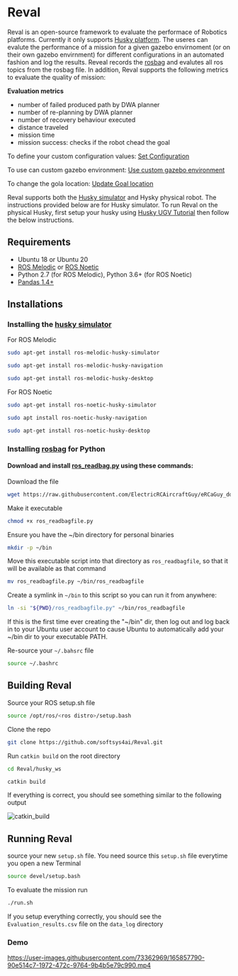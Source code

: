 # Reval
Reval is an open-source framework to evaluate the performace of Robotics platforms. Currently it only supports [Husky platform](https://clearpathrobotics.com/husky-unmanned-ground-vehicle-robot/). The useres can evalute the performance of a mission for a given gazebo envirnoment (or on their own gazebo envirnment) for different configurations in an automated fashion and log the results. Reveal records the [rosbag](http://wiki.ros.org/rosbag) and evalutes all ros topics from the rosbag file. In addition, Reval supports the following metrics to evaluate the quality of mission:

**Evaluation metrics**
* number of failed produced path by DWA planner
* number of re-planning by DWA planner
* number of recovery behaviour executed 
* distance traveled
* mission time
* mission success: checks if the robot chead the goal

To define your custom configuration values: [Set Configuration](https://github.com/softsys4ai/Reval/tree/master/husky_ws/data_log)

To use can custom gazebo environment: [Use custom gazebo environment](https://github.com/softsys4ai/Reval/tree/master/husky_ws/data_log)

To change the gola location: [Update Goal location](https://github.com/softsys4ai/Reval/tree/master/husky_ws/data_log)

Reval supports both the [Husky simulator](https://www.clearpathrobotics.com/assets/guides/melodic/husky/SimulatingHusky.html) and Hysky physical robot. The instructions provided below are for Husky simulator. To run Reval on the physical Husky, first setup your husky using [Husky UGV Tutorial](https://www.clearpathrobotics.com/assets/guides/melodic/husky/BackUpHusky.html) then follow the below instructions.

## Requirements
* Ubuntu 18 or Ubuntu 20
* [ROS Melodic](http://wiki.ros.org/melodic/Installation/Ubuntu) or [ROS Noetic](http://wiki.ros.org/noetic/Installation/Ubuntu) 
* Python 2.7 (for ROS Melodic), Python 3.6+ (for ROS Noetic)
* [Pandas 1.4+](https://pypi.org/project/pandas/)

## Installations
### Installing the [husky simulator](https://www.clearpathrobotics.com/assets/guides/melodic/husky/SimulatingHusky.html)
For ROS Melodic
```sh
sudo apt-get install ros-melodic-husky-simulator
```

```sh
sudo apt-get install ros-melodic-husky-navigation
```

```sh
sudo apt-get install ros-melodic-husky-desktop
```


For ROS Noetic
```sh
sudo apt-get install ros-noetic-husky-simulator
```

```sh
sudo apt install ros-noetic-husky-navigation
```

```sh
sudo apt-get install ros-noetic-husky-desktop
```


### Installing [rosbag](http://wiki.ros.org/rosbag) for Python
#### Download and install [ros_readbag.py](http://wiki.ros.org/ROS/Tutorials/reading%20msgs%20from%20a%20bag%20file) using these commands:
Download the file
```sh
wget https://raw.githubusercontent.com/ElectricRCAircraftGuy/eRCaGuy_dotfiles/master/useful_scripts/ros_readbagfile.py
```
Make it executable
```sh
chmod +x ros_readbagfile.py
```
Ensure you have the ~/bin directory for personal binaries
```sh
mkdir -p ~/bin
```
Move this executable script into that directory as `ros_readbagfile`, so that it will be available as that command
```sh
mv ros_readbagfile.py ~/bin/ros_readbagfile
```
Create a symlink in `~/bin` to this script so you can run it from anywhere:
```sh
ln -si "${PWD}/ros_readbagfile.py" ~/bin/ros_readbagfile
```
If this is the first time ever creating the "~/bin" dir, then log out and log back in to your Ubuntu user account to cause Ubuntu to automatically add your ~/bin dir to your executable PATH.

Re-source your `~/.bahsrc` file
```sh
source ~/.bashrc
```

## Building Reval
Source your ROS setup.sh file
```sh
source /opt/ros/<ros distro>/setup.bash
```

Clone the repo 
```sh
git clone https://github.com/softsys4ai/Reval.git
```

Run `catkin build` on the root directory
```sh
cd Reval/husky_ws
```
```sh
catkin build
```
If everything is correct, you should see something similar to the following output

![catkin_build](https://user-images.githubusercontent.com/73362969/165857662-dd52c4d0-8a00-45f3-bdfc-1ceb9c9bde62.jpg)


## Running Reval
source your new `setup.sh` file. You need source this `setup.sh` file everytime you open a new Terminal
```sh
source devel/setup.bash
```
To evaluate the mission run
```sh
./run.sh
```
If you setup everything correctly, you should see the `Evaluation_results.csv` file on the `data_log` directory 

### Demo
https://user-images.githubusercontent.com/73362969/165857790-90e514c7-1972-472c-9764-9b4b5e79c990.mp4





